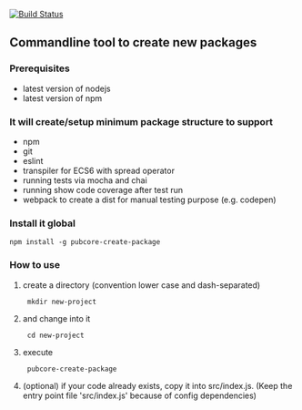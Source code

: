 [![Build Status](https://travis-ci.org/pubcore/createPackage.svg?branch=master)](https://travis-ci.org/pubcore/createPackage)

## Commandline tool to create new packages

### Prerequisites
* latest version of nodejs
* latest version of npm

### It will create/setup minimum package structure to support
* npm
* git
* eslint
* transpiler for ECS6 with spread operator
* running tests via mocha and chai
* running show code coverage after test run
* webpack to create a dist for manual testing purpose (e.g. codepen)

### Install it global

	npm install -g pubcore-create-package

### How to use
1) create a directory (convention lower case and dash-separated)

		mkdir new-project

2) and change into it

		cd new-project

3) execute

		pubcore-create-package

4) (optional) if your code already exists, copy it into src/index.js.
(Keep the entry point file 'src/index.js' because of config dependencies)
